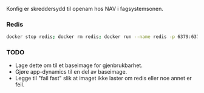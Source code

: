 Konfig er skreddersydd til openam hos NAV i fagsystemsonen.



### Redis
```bash
docker stop redis; docker rm redis; docker run --name redis -p 6379:6379 -d redis
```

### TODO 
* Lage dette om til et baseimage for gjenbrukbarhet.
* Gjøre app-dynamics til en del av baseimage.
* Legge til "fail fast" slik at imaget ikke laster om redis eller noe annet er feil.

